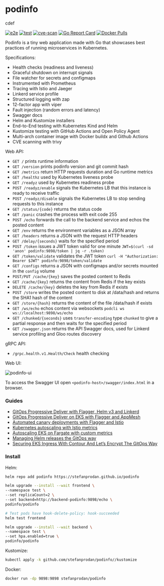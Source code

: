 # podinfo

cdef

[![e2e](https://github.com/stefanprodan/podinfo/workflows/e2e/badge.svg)](https://github.com/stefanprodan/podinfo/blob/master/.github/workflows/e2e.yml)
[![test](https://github.com/stefanprodan/podinfo/workflows/test/badge.svg)](https://github.com/stefanprodan/podinfo/blob/master/.github/workflows/test.yml)
[![cve-scan](https://github.com/stefanprodan/podinfo/workflows/cve-scan/badge.svg)](https://github.com/stefanprodan/podinfo/blob/master/.github/workflows/cve-scan.yml)
[![Go Report Card](https://goreportcard.com/badge/github.com/stefanprodan/podinfo)](https://goreportcard.com/report/github.com/stefanprodan/podinfo)
[![Docker Pulls](https://img.shields.io/docker/pulls/stefanprodan/podinfo)](https://hub.docker.com/r/stefanprodan/podinfo)

Podinfo is a tiny web application made with Go that showcases best practices of running microservices in Kubernetes.

Specifications:

* Health checks (readiness and liveness)
* Graceful shutdown on interrupt signals
* File watcher for secrets and configmaps
* Instrumented with Prometheus
* Tracing with Istio and Jaeger
* Linkerd service profile
* Structured logging with zap 
* 12-factor app with viper
* Fault injection (random errors and latency)
* Swagger docs
* Helm and Kustomize installers
* End-to-End testing with Kubernetes Kind and Helm
* Kustomize testing with GitHub Actions and Open Policy Agent
* Multi-arch container image with Docker buildx and Github Actions
* CVE scanning with trivy

Web API:

* `GET /` prints runtime information
* `GET /version` prints podinfo version and git commit hash 
* `GET /metrics` return HTTP requests duration and Go runtime metrics
* `GET /healthz` used by Kubernetes liveness probe
* `GET /readyz` used by Kubernetes readiness probe
* `POST /readyz/enable` signals the Kubernetes LB that this instance is ready to receive traffic
* `POST /readyz/disable` signals the Kubernetes LB to stop sending requests to this instance
* `GET /status/{code}` returns the status code
* `GET /panic` crashes the process with exit code 255
* `POST /echo` forwards the call to the backend service and echos the posted content 
* `GET /env` returns the environment variables as a JSON array
* `GET /headers` returns a JSON with the request HTTP headers
* `GET /delay/{seconds}` waits for the specified period
* `POST /token` issues a JWT token valid for one minute `JWT=$(curl -sd 'anon' podinfo:9898/token | jq -r .token)`
* `GET /token/validate` validates the JWT token `curl -H "Authorization: Bearer $JWT" podinfo:9898/token/validate`
* `GET /configs` returns a JSON with configmaps and/or secrets mounted in the `config` volume
* `POST/PUT /cache/{key}` saves the posted content to Redis
* `GET /cache/{key}` returns the content from Redis if the key exists
* `DELETE /cache/{key}` deletes the key from Redis if exists
* `POST /store` writes the posted content to disk at /data/hash and returns the SHA1 hash of the content
* `GET /store/{hash}` returns the content of the file /data/hash if exists
* `GET /ws/echo` echos content via websockets `podcli ws ws://localhost:9898/ws/echo`
* `GET /chunked/{seconds}` uses `transfer-encoding` type `chunked` to give a partial response and then waits for the specified period
* `GET /swagger.json` returns the API Swagger docs, used for Linkerd service profiling and Gloo routes discovery

gRPC API:

* `/grpc.health.v1.Health/Check` health checking

Web UI:

![podinfo-ui](https://raw.githubusercontent.com/stefanprodan/podinfo/gh-pages/screens/podinfo-ui-v3.png)

To access the Swagger UI open `<podinfo-host>/swagger/index.html` in a browser.

### Guides

* [GitOps Progressive Deliver with Flagger, Helm v3 and Linkerd](https://helm.workshop.flagger.dev/intro/)
* [GitOps Progressive Deliver on EKS with Flagger and AppMesh](https://eks.handson.flagger.dev/prerequisites/)
* [Automated canary deployments with Flagger and Istio](https://medium.com/google-cloud/automated-canary-deployments-with-flagger-and-istio-ac747827f9d1)
* [Kubernetes autoscaling with Istio metrics](https://medium.com/google-cloud/kubernetes-autoscaling-with-istio-metrics-76442253a45a)
* [Autoscaling EKS on Fargate with custom metrics](https://aws.amazon.com/blogs/containers/autoscaling-eks-on-fargate-with-custom-metrics/)
* [Managing Helm releases the GitOps way](https://medium.com/google-cloud/managing-helm-releases-the-gitops-way-207a6ac6ff0e)
* [Securing EKS Ingress With Contour And Let’s Encrypt The GitOps Way](https://aws.amazon.com/blogs/containers/securing-eks-ingress-contour-lets-encrypt-gitops/)

### Install

Helm:

```bash
helm repo add podinfo https://stefanprodan.github.io/podinfo

helm upgrade --install --wait frontend \
--namespace test \
--set replicaCount=2 \
--set backend=http://backend-podinfo:9898/echo \
podinfo/podinfo

# Test pods have hook-delete-policy: hook-succeeded
helm test frontend

helm upgrade --install --wait backend \
--namespace test \
--set hpa.enabled=true \
podinfo/podinfo
```

Kustomize:

```bash
kubectl apply -k github.com/stefanprodan/podinfo//kustomize
```

Docker:

```bash
docker run -dp 9898:9898 stefanprodan/podinfo
```
